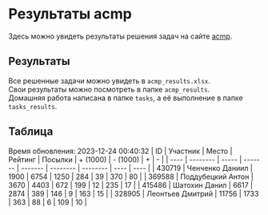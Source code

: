 # Результаты acmp
Здесь можно увидеть результаты решения задач на сайте [acmp](https://acmp.ru). 

## Результаты
Все решенные задачи можно увидеть в `acmp_results.xlsx`.   
Свои результаты можно посмотреть в папке `acmp_results`.  
Домашняя работа написана в папке `tasks`, а её выполнение в папке `tasks_results`.

## Таблица
Время обновления: 2023-12-24 00:40:32
| ID   | Участник | Место | Рейтинг | Посылки | + (1000) | - (1000) | +    | -    |
| ---- | -------- | ----- | ------- | ------- | -------- | -------- | ---- | ---- |
| 430719 | Ченченко Даниил | 1900 | 6754 | 1250 | 284 | 39 | 370 | 80 |
| 369588 | Поддубецкий Антон | 3670 | 4403 | 672 | 199 | 12 | 235 | 17 |
| 415486 | Шатохин Данил | 6617 | 2874 | 389 | 146 | 9 | 163 | 15 |
| 328905 | Леонтьев Дмитрий | 11756 | 1733 | 363 | 88 | 6 | 109 | 10 |
